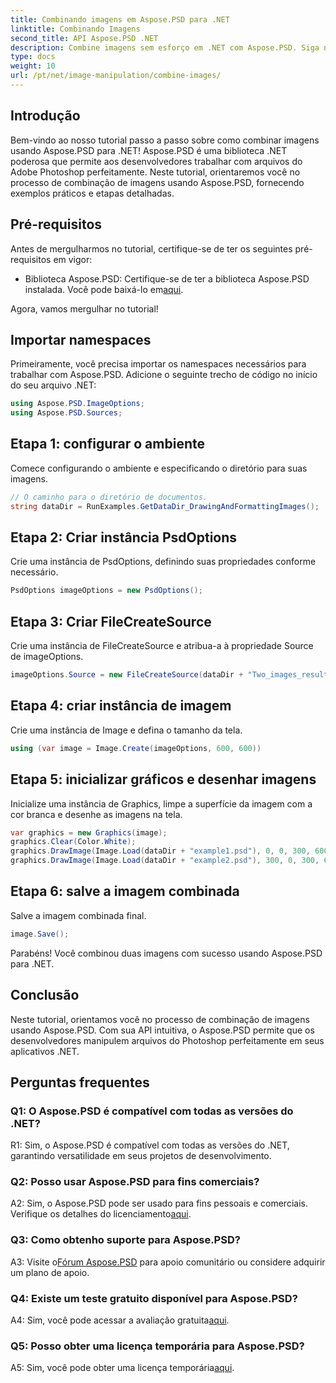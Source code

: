 ```yaml
---
title: Combinando imagens em Aspose.PSD para .NET
linktitle: Combinando Imagens
second_title: API Aspose.PSD .NET
description: Combine imagens sem esforço em .NET com Aspose.PSD. Siga nosso tutorial passo a passo para uma manipulação perfeita de imagens.
type: docs
weight: 10
url: /pt/net/image-manipulation/combine-images/
---
```

## Introdução

Bem-vindo ao nosso tutorial passo a passo sobre como combinar imagens usando Aspose.PSD para .NET! Aspose.PSD é uma biblioteca .NET poderosa que permite aos desenvolvedores trabalhar com arquivos do Adobe Photoshop perfeitamente. Neste tutorial, orientaremos você no processo de combinação de imagens usando Aspose.PSD, fornecendo exemplos práticos e etapas detalhadas.

## Pré-requisitos

Antes de mergulharmos no tutorial, certifique-se de ter os seguintes pré-requisitos em vigor:

-  Biblioteca Aspose.PSD: Certifique-se de ter a biblioteca Aspose.PSD instalada. Você pode baixá-lo em[aqui](https://releases.aspose.com/psd/net/).

Agora, vamos mergulhar no tutorial!

## Importar namespaces

Primeiramente, você precisa importar os namespaces necessários para trabalhar com Aspose.PSD. Adicione o seguinte trecho de código no início do seu arquivo .NET:

```csharp
using Aspose.PSD.ImageOptions;
using Aspose.PSD.Sources;
```

## Etapa 1: configurar o ambiente

Comece configurando o ambiente e especificando o diretório para suas imagens.

```csharp
// O caminho para o diretório de documentos.
string dataDir = RunExamples.GetDataDir_DrawingAndFormattingImages();
```

## Etapa 2: Criar instância PsdOptions

Crie uma instância de PsdOptions, definindo suas propriedades conforme necessário.

```csharp
PsdOptions imageOptions = new PsdOptions();
```

## Etapa 3: Criar FileCreateSource

Crie uma instância de FileCreateSource e atribua-a à propriedade Source de imageOptions.

```csharp
imageOptions.Source = new FileCreateSource(dataDir + "Two_images_result_out.psd", false);
```

## Etapa 4: criar instância de imagem

Crie uma instância de Image e defina o tamanho da tela.

```csharp
using (var image = Image.Create(imageOptions, 600, 600))
```

## Etapa 5: inicializar gráficos e desenhar imagens

Inicialize uma instância de Graphics, limpe a superfície da imagem com a cor branca e desenhe as imagens na tela.

```csharp
var graphics = new Graphics(image);
graphics.Clear(Color.White);
graphics.DrawImage(Image.Load(dataDir + "example1.psd"), 0, 0, 300, 600);
graphics.DrawImage(Image.Load(dataDir + "example2.psd"), 300, 0, 300, 600);
```

## Etapa 6: salve a imagem combinada

Salve a imagem combinada final.

```csharp
image.Save();
```

Parabéns! Você combinou duas imagens com sucesso usando Aspose.PSD para .NET.

## Conclusão

Neste tutorial, orientamos você no processo de combinação de imagens usando Aspose.PSD. Com sua API intuitiva, o Aspose.PSD permite que os desenvolvedores manipulem arquivos do Photoshop perfeitamente em seus aplicativos .NET.

## Perguntas frequentes

### Q1: O Aspose.PSD é compatível com todas as versões do .NET?

R1: Sim, o Aspose.PSD é compatível com todas as versões do .NET, garantindo versatilidade em seus projetos de desenvolvimento.

### Q2: Posso usar Aspose.PSD para fins comerciais?

A2: Sim, o Aspose.PSD pode ser usado para fins pessoais e comerciais. Verifique os detalhes do licenciamento[aqui](https://purchase.aspose.com/buy).

### Q3: Como obtenho suporte para Aspose.PSD?

 A3: Visite o[Fórum Aspose.PSD](https://forum.aspose.com/c/psd/34) para apoio comunitário ou considere adquirir um plano de apoio.

### Q4: Existe um teste gratuito disponível para Aspose.PSD?

 A4: Sim, você pode acessar a avaliação gratuita[aqui](https://releases.aspose.com/).

### Q5: Posso obter uma licença temporária para Aspose.PSD?

A5: Sim, você pode obter uma licença temporária[aqui](https://purchase.aspose.com/temporary-license/).